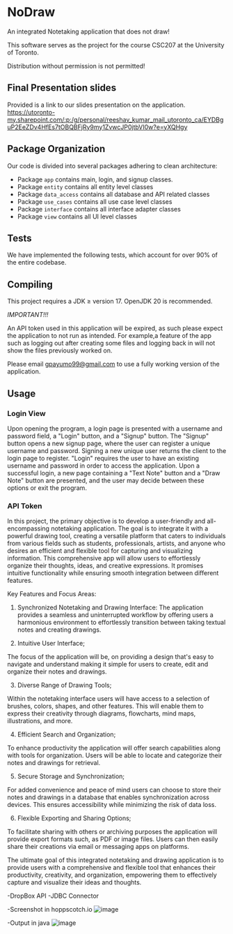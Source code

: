 # NoDraw

An integrated Notetaking application that does not draw!

This software serves as the project for the course CSC207 at the University of Toronto.

Distribution without permission is not permitted!

## Final Presentation slides
Provided is a link to our slides presentation on the application.
https://utoronto-my.sharepoint.com/:p:/g/personal/reeshav_kumar_mail_utoronto_ca/EYDBguP2EeZDv4HfEs7tOBQBFjRy9my1ZvwcJP0jtbVI0w?e=yXQHgy

## Package Organization
Our code is divided into several packages adhering to clean architecture:

* Package `app` contains main, login, and signup classes.
* Package `entity` contains all entity level classes
* Package `data_access` contains all database and API related classes
* Package `use_cases` contains all use case level classes
* Package `interface` contains all interface adapter classes
* Package `view` contains all UI level classes

## Tests
We have implemented the following tests, which account for over 90% of the entire codebase.


## Compiling
This project requires a JDK ≥ version 17. OpenJDK 20 is recommended.

*IMPORTANT!!!* 

An API token used in this application will be expired, as such please expect the application to not run as intended.
For example,a feature of the app such as logging out after creating some files and logging back in will not show the files previously worked on.


Please email gpayumo99@gmail.com to use a fully working version of the application. 

## Usage
### Login View
Upon opening the program, a login page is presented with a username and password field, a "Login" button, and a "Signup" button. The "Signup" button opens a new signup page, where the user can register a unique username and password. Signing a new unique user returns the client to the login page to register. "Login" requires the user to have an existing username and password in order to access the application. Upon a successful login, a new page containing a "Text Note" button and a "Draw Note" button are presented, and the user may decide between these options or exit the program.
### API Token


In this project, the primary objective is to develop a user-friendly and all-encompassing note­taking application. The goal is to integrate it with a powerful drawing tool, creating a ve­rsatile platform that caters to individuals from various fields such as students, professionals, artists, and anyone who desire­s an efficient and flexible­ tool for capturing and visualizing information. This comprehensive app will allow users to effortle­ssly organize their thoughts, ideas, and cre­ative expressions. It promise­s intuitive functionality while ensuring smooth inte­gration between different features.

Key Features and Focus Areas:

1. Synchronized Notetaking and Drawing Interface:
The application provides a seamless and uninterrupte­d workflow by offering users a harmonious environment to effortlessly transition between taking textual notes and creating drawings.

2. Intuitive User Interface;

The focus of the application will be, on providing a design that's easy to navigate and understand making it simple for users to create, edit and organize their notes and drawings.

3. Diverse Range of Drawing Tools;

Within the notetaking interface users will have access to a selection of brushes, colors, shapes, and other features. This will enable them to express their creativity through diagrams, flowcharts, mind maps, illustrations, and more.

4. Efficient Search and Organization;

To enhance productivity the application will offer search capabilities along with tools for organization. Users will be able to locate and categorize their notes and drawings for retrieval.

5. Secure Storage and Synchronization;

For added convenience and peace of mind users can choose to store their notes and drawings in a database that enables synchronization across devices. This ensures accessibility while minimizing the risk of data loss.

6. Flexible Exporting and Sharing Options;

To facilitate sharing with others or archiving purposes the application will provide export formats such, as PDF or image files. Users can then easily share their creations via email or messaging apps on platforms.

The ultimate goal of this integrated notetaking and drawing application is to provide users with a comprehensive and flexible tool that enhances their productivity, creativity, and organization, empowering them to effectively capture and visualize their ideas and thoughts.

-DropBox API
-JDBC Connector

-Screenshot in hoppscotch.io
![image](https://github.com/FionaYYX/CSC207_Group199/assets/69075231/dcf7352c-827c-40b8-8c8d-4307ce0643c8)

-Output in java
![image](https://github.com/FionaYYX/CSC207_Group199/assets/69075231/b6bff36f-ed2d-4057-a94d-8562c42171c2)

